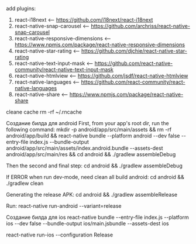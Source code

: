 add plugins: 

1) react-i18next <-- https://github.com/i18next/react-i18next
2) react-native-snap-carousel <-- https://github.com/archriss/react-native-snap-carousel
3) react-native-responsive-dimensions <-- https://www.npmjs.com/package/react-native-responsive-dimensions
4) react-native-star-rating <-- https://github.com/djchie/react-native-star-rating
5) react-native-text-input-mask <-- https://github.com/react-native-community/react-native-text-input-mask
6) react-native-htmlview <-- https://github.com/jsdf/react-native-htmlview
7) react-native-languages <-- https://github.com/react-community/react-native-languages
8) react-native-share <-- https://www.npmjs.com/package/react-native-share

cleane cache rm -rf ~/.rncache

Создание билда для android
First, from your app's root dir, run the following command:
mkdir -p android/app/src/main/assets && rm -rf android/app/build && react-native bundle --platform android --dev false --entry-file index.js --bundle-output android/app/src/main/assets/index.android.bundle --assets-dest android/app/src/main/res && cd android && ./gradlew assembleDebug

Then the second and final step:
cd android && ./gradlew assembleDebug

If ERROR when run dev-mode, need clean all build android:
cd android && ./gradlew clean

Generating the release APK:
cd android && ./gradlew assembleRelease

Run: react-native run-android --variant=release

Создание билда для ios
react-native bundle --entry-file index.js --platform ios --dev false --bundle-output ios/main.jsbundle --assets-dest ios

react-native run-ios --configuration Release